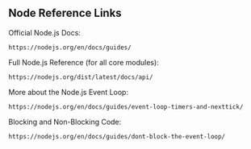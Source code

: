 ## Node Reference Links
Official Node.js Docs:
```
https://nodejs.org/en/docs/guides/
```
Full Node.js Reference (for all core modules): 
```
https://nodejs.org/dist/latest/docs/api/
```
More about the Node.js Event Loop: 
```
https://nodejs.org/en/docs/guides/event-loop-timers-and-nexttick/
```
Blocking and Non-Blocking Code:
```
https://nodejs.org/en/docs/guides/dont-block-the-event-loop/
```
